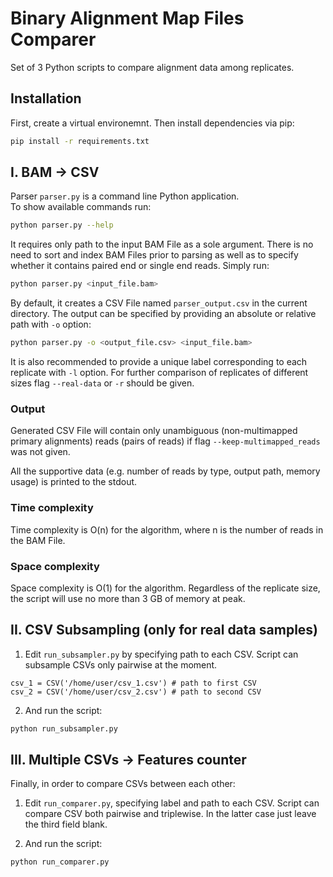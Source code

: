 # Binary Alignment Map Files Comparer

Set of 3 Python scripts to compare alignment data among replicates.

## Installation

First, create a virtual environemnt.
Then install dependencies via pip:

```bash
pip install -r requirements.txt
```

## I. BAM -> CSV

Parser `parser.py` is a command line Python application. \
To show available commands run:

```bash
python parser.py --help
```

It requires only path to the input BAM File as a sole argument. There is no need to sort and index BAM Files prior to parsing as well as to specify whether it contains paired end or single end reads. Simply run:

```bash
python parser.py <input_file.bam>
```

By default, it creates a CSV File named `parser_output.csv` in the current directory. The output can be specified by providing an absolute or relative path with `-o` option:

```bash
python parser.py -o <output_file.csv> <input_file.bam>
```

It is also recommended to provide a unique label corresponding to each replicate with `-l` option. For further comparison of replicates of different sizes flag `--real-data` or `-r` should be given.

### Output

Generated CSV File will contain only unambiguous (non-multimapped primary alignments) reads (pairs of reads) if flag `--keep-multimapped_reads` was not given.

All the supportive data (e.g. number of reads by type, output path, memory usage) is printed to the stdout.

### Time complexity

Time complexity is O(n) for the algorithm, where n is the number of reads in the BAM File.

### Space complexity

Space complexity is O(1) for the algorithm. Regardless of the replicate size, the script will use no more than 3 GB of memory at peak.

## II. CSV Subsampling (only for real data samples)

1. Edit `run_subsampler.py` by specifying path to each CSV. Script can subsample CSVs only pairwise at the moment.

```python3
csv_1 = CSV('/home/user/csv_1.csv') # path to first CSV
csv_2 = CSV('/home/user/csv_2.csv') # path to second CSV
```

2. And run the script:

```bash
python run_subsampler.py
```

## III. Multiple CSVs -> Features counter

Finally, in order to compare CSVs between each other:

1. Edit `run_comparer.py`, specifying label and path to each CSV. Script can compare CSV both pairwise and triplewise. In the latter case just leave the third field blank.

2. And run the script:

```bash
python run_comparer.py
```
